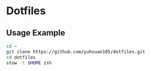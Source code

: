 # Dotfiles

## Usage Example

```bash
cd ~
git clone https://github.com/yuhsuan105/dotfiles.git
cd dotfiles
stow -t $HOME zsh
```
